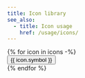 ```yaml
---
title: Icon library
see_also:
  - title: Icon usage
    href: /usage/icons/
---
```


<div class="flex flex-wrap">
  {% for icon in icons -%}
    <div class="w-1/2 lg:w-1/3 mb-80">
      <div class="mx-28 no-underline text-center text-slate">
        <div class="flex justify-around mb-4">
          <sfgov-icon
            class="p-20 lg:p-60 xl:p-80 border-1 border-solid border-grey-2"
            width="28"
            height="28"
            symbol="{{ icon.symbol }}"
          ></sfgov-icon>
        </div>
        <clipboard-copy
          class="cursor-pointer block relative"
          value="{{ icon.symbol }}"
          data-copy-feedback="Name copied">
          <button
            class="cursor-pointer btn-block group py-4 relative border-0 bg-none hocus:bg-slate-1"
            aria-label="Copy &lsquo;{{ icon.symbol }}&rsquo; to the clipboard"
          >
            <div class="w-full text-slate-4 font-mono pl-20">{{ icon.symbol }}</div>
            <sfgov-icon
              symbol="document"
              class="text-slate-3 invisible group-hocus:visible"
              width="20"
              height="16"
            ></sfgov-icon>
          </button>
        </clipboard-copy>
      </div>
    </div>
  {% endfor %}
</div>
